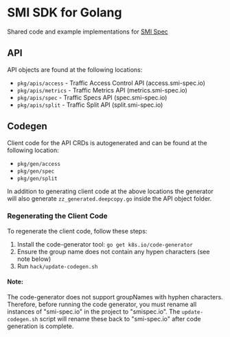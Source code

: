 # SMI SDK for Golang

Shared code and example implementations for [SMI Spec](https://github.com/deislabs/smi-spec)

## API 

API objects are found at the following locations:

* `pkg/apis/access` - Traffic Access Control API (access.smi-spec.io)
* `pkg/apis/metrics` - Traffic Metrics API (metrics.smi-spec.io)
* `pkg/apis/spec` - Traffic Specs API (spec.smi-spec.io)
* `pkg/apis/split` - Traffic Split API (split.smi-spec.io)

## Codegen

Client code for the API CRDs is autogenerated and can be found at the following
location:

* `pkg/gen/access`
* `pkg/gen/spec`
* `pkg/gen/split`

In addition to generating client code at the above locations the generator will
also generate `zz_generated.deepcopy.go` inside the API object folder.

### Regenerating the Client Code

To regenerate the client code, follow these steps:

1. Install the code-generator tool: `go get k8s.io/code-generator`
1. Ensure the group name does not contain any hypen characters (see note below)
1. Run `hack/update-codegen.sh`

#### Note: 
The code-generator does not support groupNames with hyphen characters.
Therefore, before running the code generator, you must rename all instances of
"smi-spec.io" in the project to "smispec.io".  The `update-codegen.sh` script
will rename these back to "smi-spec.io" after code generation is complete.
